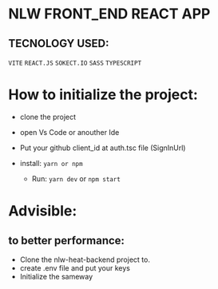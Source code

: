 # NLW FRONT_END REACT APP

## TECNOLOGY USED:
 ``VITE``
``REACT.JS``
``SOKECT.IO``
``SASS``
``TYPESCRIPT``

# How to initialize the project:

* clone the project
* open Vs Code or anouther Ide
* Put your github client_id at auth.tsc file (SignInUrl)
* install:
  ``yarn or npm``
  
  * Run:
      ``yarn dev`` or ``npm start``
      
# Advisible:
   ## to better performance: 
   * Clone the nlw-heat-backend project to.
   * create .env file and put your keys
   *  Initialize the sameway
   
